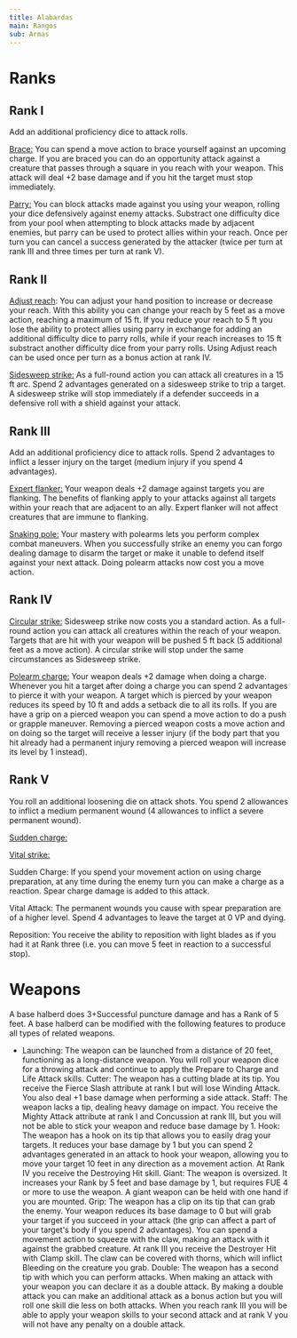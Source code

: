 ```yaml
---
title: Alabardas
main: Rangos
sub: Armas
---
```


# Ranks

## Rank I

Add an additional proficiency dice to attack rolls.

<u>Brace:</u> You can spend a move action to brace yourself against an upcoming charge. If you are braced you can do an opportunity attack against a creature that passes through a square in you reach with your weapon. This attack will deal +2 base damage and if you hit the target must stop immediately. 

<u>Parry:</u> You can block attacks made against you using your weapon, rolling your dice defensively against enemy attacks. Substract one difficulty dice from your pool when attempting to block attacks made by adjacent enemies, but parry can be used to protect allies within your reach. Once per turn you can cancel a success generated by the attacker (twice per turn at rank III and three times per turn at rank V).

## Rank II

<u>Adjust reach</u>: You can adjust your hand position to increase or decrease your reach. With this ability you can change your reach by 5 feet as a move action, reaching a maximum of 15 ft. If you reduce your reach to 5 ft you lose the ability to protect allies using parry in exchange for adding an additional difficulty dice to parry rolls, while if your reach increases to 15 ft substract another difficulty dice from your parry rolls. Using Adjust reach can be used once per turn as a bonus action at rank IV.

<u>Sidesweep strike:</u> As a full-round action you can attack all creatures in a 15 ft arc. Spend 2 advantages generated on a sidesweep strike to trip a target. A sidesweep strike will stop immediately if a defender succeeds in a defensive roll with a shield against your attack.

## Rank III

Add an additional proficiency dice to attack rolls. Spend 2 advantages to inflict a lesser injury on the target (medium injury if you spend 4 advantages).

<u>Expert flanker:</u> Your weapon deals +2 damage against targets you are flanking. The benefits of flanking apply to your attacks against all targets within your reach that are adjacent to an ally. Expert flanker will not affect creatures that are immune to flanking.

<u>Snaking pole:</u> Your mastery with polearms lets you perform complex combat maneuvers. When you successfully strike an enemy you can forgo dealing damage to disarm the target or make it unable to defend itself against your next attack. Doing polearm attacks now cost you a move action.

## Rank IV

<u>Circular strike:</u> Sidesweep strike now costs you a standard action. As a full-round action you can attack all creatures within the reach of your weapon. Targets that are hit with your weapon will be pushed 5 ft back (5 additional feet as a move action). A circular strike will stop under the same circumstances as Sidesweep strike.

<u>Polearm charge:</u> Your weapon deals +2 damage when doing a charge. Whenever you hit a target after doing a charge you can spend 2 advantages to pierce it with your weapon. A target which is pierced by your weapon reduces its speed by 10 ft and adds a setback die to all its rolls. If you are have a grip on a pierced weapon you can spend a move action to do a push or grapple maneuver. Removing a pierced weapon costs a move action and on doing so the target will receive a lesser injury (if the body part that you hit already had a permanent injury removing a pierced weapon will increase its level by 1 instead).

## Rank V

You roll an additional loosening die on attack shots. You spend 2 allowances to inflict a medium permanent wound (4 allowances to inflict a severe permanent wound).

<u>Sudden charge:</u>

<u>Vital strike:</u>

Sudden Charge: If you spend your movement action on using charge preparation, at any time during the enemy turn you can make a charge as a reaction. Spear charge damage is added to this attack.

Vital Attack: The permanent wounds you cause with spear preparation are of a higher level. Spend 4 advantages to leave the target at 0 VP and dying.

Reposition: You receive the ability to reposition with light blades as if you had it at Rank three (i.e. you can move 5 feet in reaction to a successful stop).

# Weapons

A base halberd does 3+Successful puncture damage and has a Rank of 5 feet. A base halberd can be modified with the following features to produce all types of related weapons.

- Launching: The weapon can be launched from a distance of 20 feet, functioning as a long-distance weapon. You will roll your weapon dice for a throwing attack and continue to apply the Prepare to Charge and Life Attack skills.
  Cutter: The weapon has a cutting blade at its tip. You receive the Fierce Slash attribute at rank I but will lose Winding Attack. You also deal +1 base damage when performing a side attack.
  Staff: The weapon lacks a tip, dealing heavy damage on impact. You receive the Mighty Attack attribute at rank I and Concussion at rank III, but you will not be able to stick your weapon and reduce base damage by 1.
  Hook: The weapon has a hook on its tip that allows you to easily drag your targets. It reduces your base damage by 1 but you can spend 2 advantages generated in an attack to hook your weapon, allowing you to move your target 10 feet in any direction as a movement action. At Rank IV you receive the Destroying Hit skill.
  Giant: The weapon is oversized. It increases your Rank by 5 feet and base damage by 1, but requires FUE 4 or more to use the weapon. A giant weapon can be held with one hand if you are mounted.
  Grip: The weapon has a clip on its tip that can grab the enemy. Your weapon reduces its base damage to 0 but will grab your target if you succeed in your attack (the grip can affect a part of your target's body if you spend 2 advantages). You can spend a movement action to squeeze with the claw, making an attack with it against the grabbed creature. At rank III you receive the Destroyer Hit with Clamp skill. The claw can be covered with thorns, which will inflict Bleeding on the creature you grab.
  Double: The weapon has a second tip with which you can perform attacks. When making an attack with your weapon you can declare it as a double attack. By making a double attack you can make an additional attack as a bonus action but you will roll one skill die less on both attacks. When you reach rank III you will be able to apply your weapon skills to your second attack and at rank V you will not have any penalty on a double attack.

